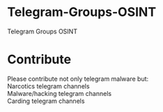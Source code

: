 # Telegram-Groups-OSINT
Telegram Groups OSINT


# Contribute
Please contribute not only telegram malware but: <br>
Narcotics telegram channels <br>
Malware/hacking telegram channels <br>
Carding telegram channels <br>
